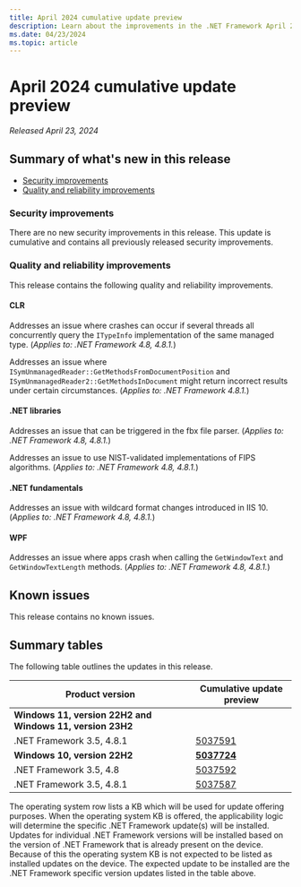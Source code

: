 ```yaml
---
title: April 2024 cumulative update preview
description: Learn about the improvements in the .NET Framework April 2024 cumulative update preview.
ms.date: 04/23/2024
ms.topic: article
---
```

# April 2024 cumulative update preview

_Released April 23, 2024_

## Summary of what's new in this release

- [Security improvements](#security-improvements)
- [Quality and reliability improvements](#quality-and-reliability-improvements)

### Security improvements

There are no new security improvements in this release. This update is cumulative and contains all previously released security improvements.

### Quality and reliability improvements

This release contains the following quality and reliability improvements.

#### CLR

Addresses an issue where crashes can occur if several threads all concurrently query the `ITypeInfo` implementation of the same managed type. (*Applies to: .NET Framework 4.8, 4.8.1.*)

Addresses an issue where `ISymUnmanagedReader::GetMethodsFromDocumentPosition` and `ISymUnmanagedReader2::GetMethodsInDocument` might return incorrect results under certain circumstances. (*Applies to: .NET Framework 4.8.1.*)

#### .NET libraries

Addresses an issue that can be triggered in the fbx file parser. (*Applies to: .NET Framework 4.8, 4.8.1.*)

Addresses an issue to use NIST-validated implementations of FIPS algorithms. (*Applies to: .NET Framework 4.8, 4.8.1.*)

#### .NET fundamentals

Addresses an issue with wildcard format changes introduced in IIS 10. (*Applies to: .NET Framework 4.8, 4.8.1.*)

#### WPF

Addresses an issue where apps crash when calling the `GetWindowText` and `GetWindowTextLength` methods. (*Applies to: .NET Framework 4.8, 4.8.1.*)

## Known issues

This release contains no known issues.  

## Summary tables

The following table outlines the updates in this release.

| Product version | Cumulative update preview |
| --- | --- |
| **Windows 11, version 22H2 and Windows 11, version 23H2** | |
| .NET Framework 3.5, 4.8.1 | [5037591](https://support.microsoft.com/kb/5037591) |
| **Windows 10, version 22H2** | **[5037724](https://support.microsoft.com/kb/5037724)** |
| .NET Framework 3.5, 4.8 | [5037592](https://support.microsoft.com/kb/5037592) |
| .NET Framework 3.5, 4.8.1 | [5037587](https://support.microsoft.com/kb/5037587) |

The operating system row lists a KB which will be used for update offering purposes. When the operating system KB is offered, the applicability logic will determine the specific .NET Framework update(s) will be installed. Updates for individual .NET Framework versions will be installed based on the version of .NET Framework that is already present on the device. Because of this the operating system KB is not expected to be listed as installed updates on the device. The expected update to be installed are the .NET Framework specific version updates listed in the table above.

